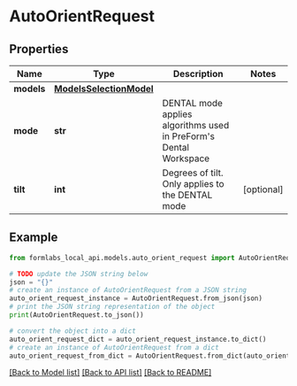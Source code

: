 # AutoOrientRequest


## Properties

Name | Type | Description | Notes
------------ | ------------- | ------------- | -------------
**models** | [**ModelsSelectionModel**](ModelsSelectionModel.md) |  | 
**mode** | **str** | DENTAL mode applies algorithms used in PreForm&#39;s Dental Workspace | 
**tilt** | **int** | Degrees of tilt. Only applies to the DENTAL mode | [optional] 

## Example

```python
from formlabs_local_api.models.auto_orient_request import AutoOrientRequest

# TODO update the JSON string below
json = "{}"
# create an instance of AutoOrientRequest from a JSON string
auto_orient_request_instance = AutoOrientRequest.from_json(json)
# print the JSON string representation of the object
print(AutoOrientRequest.to_json())

# convert the object into a dict
auto_orient_request_dict = auto_orient_request_instance.to_dict()
# create an instance of AutoOrientRequest from a dict
auto_orient_request_from_dict = AutoOrientRequest.from_dict(auto_orient_request_dict)
```
[[Back to Model list]](../README.md#documentation-for-models) [[Back to API list]](../README.md#documentation-for-api-endpoints) [[Back to README]](../README.md)



